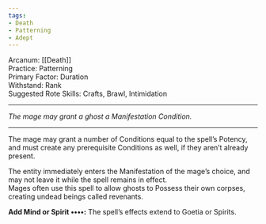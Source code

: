 ```yaml
---
tags:
- Death
- Patterning
- Adept
---
```


Arcanum: [[Death]]\
Practice: Patterning\
Primary Factor: Duration\
Withstand: Rank\
Suggested Rote Skills: Crafts, Brawl, Intimidation

---

_The mage may grant a ghost a Manifestation Condition._

---

The mage may grant a number of Conditions equal to the spell’s Potency, and must create any prerequisite Conditions as well, if they aren’t already present.

The entity immediately enters the Manifestation of the mage’s choice, and may not leave it while the spell remains in effect.\
Mages often use this spell to allow ghosts to Possess their own corpses, creating undead beings called revenants.

**Add Mind or Spirit ••••:** The spell’s effects extend to Goetia or Spirits.